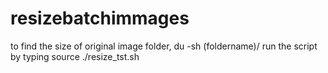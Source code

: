 # resizebatchimmages
to find the size of original image folder, du -sh (foldername)/
run the script by typing source ./resize_tst.sh
